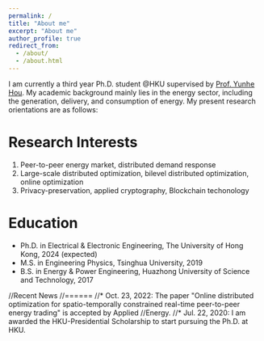 ```yaml
---
permalink: /
title: "About me"
excerpt: "About me"
author_profile: true
redirect_from: 
  - /about/
  - /about.html
---
```


I am currently a third year Ph.D. student @HKU supervised by [Prof. Yunhe Hou](https://www.eee.hku.hk/people/yhhou/). My academic background mainly lies in the energy sector, including the generation, delivery, and consumption of energy. My present research orientations are as follows:

Research Interests
======
1. Peer-to-peer energy market, distributed demand response
2. Large-scale distributed optimization, bilevel distributed optimization, online optimization
3. Privacy-preservation, applied cryptography, Blockchain techonology

Education
======
* Ph.D. in Electrical & Electronic Engineering, The University of Hong Kong, 2024 (expected)
* M.S. in Engineering Physics, Tsinghua University, 2019
* B.S. in Energy & Power Engineering, Huazhong University of Science and Technology, 2017

//Recent News
//======
//* Oct. 23, 2022: The paper "Online distributed optimization for spatio-temporally constrained real-time peer-to-peer energy trading" is accepted by Applied //Energy. 
//* Jul. 22, 2020: I am awarded the HKU-Presidential Scholarship to start pursuing the Ph.D. at HKU.
